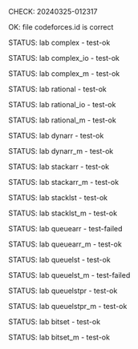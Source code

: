 CHECK: 20240325-012317
OK: file codeforces.id is correct
STATUS: lab complex - test-ok
STATUS: lab complex_io - test-ok
STATUS: lab complex_m - test-ok
STATUS: lab rational - test-ok
STATUS: lab rational_io - test-ok
STATUS: lab rational_m - test-ok
STATUS: lab dynarr - test-ok
STATUS: lab dynarr_m - test-ok
STATUS: lab stackarr - test-ok
STATUS: lab stackarr_m - test-ok
STATUS: lab stacklst - test-ok
STATUS: lab stacklst_m - test-ok
STATUS: lab queuearr - test-failed
STATUS: lab queuearr_m - test-ok
STATUS: lab queuelst - test-ok
STATUS: lab queuelst_m - test-failed
STATUS: lab queuelstpr - test-ok
STATUS: lab queuelstpr_m - test-ok
STATUS: lab bitset - test-ok
STATUS: lab bitset_m - test-ok
